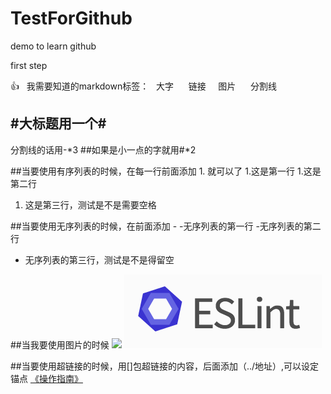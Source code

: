 # TestForGithub

demo to learn github

first step 

:+1:
 
我需要知道的markdown标签：
 
大字      链接     图片      分割线     

#大标题用一个#
---
分割线的话用-*3
##如果是小一点的字就用#*2

##当要使用有序列表的时候，在每一行前面添加 1.  就可以了
1.这是第一行
1.这是第二行
1. 这是第三行，测试是不是需要空格

##当要使用无序列表的时候，在前面添加 -
-无序列表的第一行
-无序列表的第二行
- 无序列表的第三行，测试是不是得留空

##当我要使用图片的时候  ![](.图片地址)
![](./images/eslint.png)

##当要使用超链接的时候，用[]包超链接的内容，后面添加（../地址）,可以设定锚点
[《操作指南》](../demos/README.md#eslint)
 

